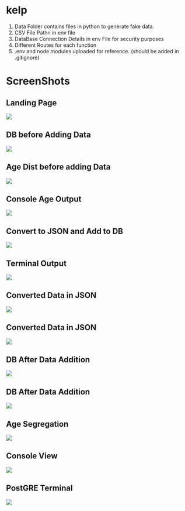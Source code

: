 # kelp

1. Data Folder contains files in python to generate fake data.
2. CSV File Pathn in env file
3. DataBase Connection Details in env File for security purposes
4. Different Routes for each function
5. .env and node modules uploaded for reference. (should be added in .gitignore)


# ScreenShots
## Landing Page
<img src="https://github.com/bhavya092/kelp/blob/main/screenshots/index.png">

## DB before Adding Data
<img src="https://github.com/bhavya092/kelp/blob/main/screenshots/pre_db.png">

## Age Dist before adding Data
<img src="https://github.com/bhavya092/kelp/blob/main/screenshots/pre_age.png">

## Console Age Output
<img src="https://github.com/bhavya092/kelp/blob/main/screenshots/pre_age_terminal.png">

## Convert to JSON and Add to DB
<img src="https://github.com/bhavya092/kelp/blob/main/screenshots/convert_json.png">

## Terminal Output
<img src="https://github.com/bhavya092/kelp/blob/main/screenshots/add_terminal.png">

## Converted Data in JSON
<img src="https://github.com/bhavya092/kelp/blob/main/screenshots/convert_json_UI.png">

## Converted Data in JSON
<img src="https://github.com/bhavya092/kelp/blob/main/screenshots/convert_json_UI2.png">

## DB After Data Addition
<img src="https://github.com/bhavya092/kelp/blob/main/screenshots/post_db.png">

## DB After Data Addition
<img src="https://github.com/bhavya092/kelp/blob/main/screenshots/post_db2.png">

## Age Segregation
<img src="https://github.com/bhavya092/kelp/blob/main/screenshots/post_age.png">

## Console View
<img src="https://github.com/bhavya092/kelp/blob/main/screenshots/post_age_terminal.png">

## PostGRE Terminal
<img src="https://github.com/bhavya092/kelp/blob/main/screenshots/postgre_terminal.png">

